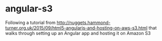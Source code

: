 # angular-s3
Following a tutorial from http://nuggets.hammond-turner.org.uk/2015/09/html5-angularjs-and-hosting-on-aws-s3.html that walks through setting up an Angular app and hosting it on Amazon S3
